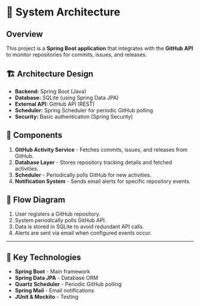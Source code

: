 
# 📐 System Architecture

## Overview
This project is a **Spring Boot application** that integrates with the **GitHub API** to monitor repositories for commits, issues, and releases.

## 🏗️ Architecture Design
- **Backend:** Spring Boot (Java)
- **Database:** SQLite (using Spring Data JPA)
- **External API:** GitHub API (REST)
- **Scheduler:** Spring Scheduler for periodic GitHub polling
- **Security:** Basic authentication (Spring Security)

## 📡 Components
1. **GitHub Activity Service** - Fetches commits, issues, and releases from GitHub.
2. **Database Layer** - Stores repository tracking details and fetched activities.
3. **Scheduler** - Periodically polls GitHub for new activities.
4. **Notification System** - Sends email alerts for specific repository events.

## 🔗 Flow Diagram
1. User registers a GitHub repository.
2. System periodically polls GitHub API.
3. Data is stored in SQLite to avoid redundant API calls.
4. Alerts are sent via email when configured events occur.

---

## 📌 Key Technologies
- **Spring Boot** - Main framework
- **Spring Data JPA** - Database ORM
- **Quartz Scheduler** - Periodic GitHub polling
- **Spring Mail** - Email notifications
- **JUnit & Mockito** - Testing

